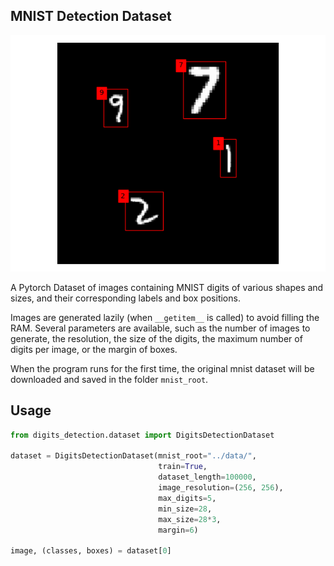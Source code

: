 ## MNIST Detection Dataset

<p align="center">
  <img src="https://github.com/lzanini/digits-detection-dataset/blob/master/img/figure.png">
</p>

A Pytorch Dataset of images containing MNIST digits of various shapes and sizes, and their corresponding labels and box positions. 

Images are generated lazily (when `__getitem__` is called) to avoid filling the RAM. Several parameters are available, such as the number of images to generate, the resolution, the size of the digits, the maximum number of digits per image, or the margin of boxes.

When the program runs for the first time, the original mnist dataset will be downloaded and saved in the folder `mnist_root`.

## Usage

```python
from digits_detection.dataset import DigitsDetectionDataset

dataset = DigitsDetectionDataset(mnist_root="../data/",
                                 train=True,
                                 dataset_length=100000,
                                 image_resolution=(256, 256),
                                 max_digits=5,
                                 min_size=28,
                                 max_size=28*3,
                                 margin=6)

image, (classes, boxes) = dataset[0]
```
